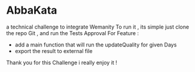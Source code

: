 # AbbaKata
a technical challenge to integrate Wemanity
To run it , its simple just clone the repo Git , and run the Tests Approval 
For Feature : 
  - add a main function that will run the updateQuality for given Days 
  - export the result to external file 

Thank you for this Challenge i really enjoy it !
